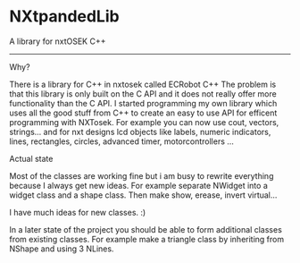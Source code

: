 NXtpandedLib
============

A library for nxtOSEK C++

----
Why?

There is a library for C++ in nxtosek called ECRobot C++
The problem is that this library is only built on the C API and it does not really offer more functionality than the C API.
I started programming my own library which uses all the good stuff from C++ to create an easy to use API for efficent
programming with NXTosek.
For example you can now use cout, vectors, strings... and for nxt designs lcd objects like labels, numeric indicators,
lines, rectangles, circles, advanced timer, motorcontrollers ...


Actual state

Most of the classes are working fine but i am busy to rewrite everything because I always get new ideas.
For example separate NWidget into a widget class and a shape class. Then make show, erease, invert virtual...

I have much ideas for new classes. :)

In a later state of the project you should be able to form additional classes from existing classes. 
For example make a triangle class by inheriting from NShape and using 3 NLines.

